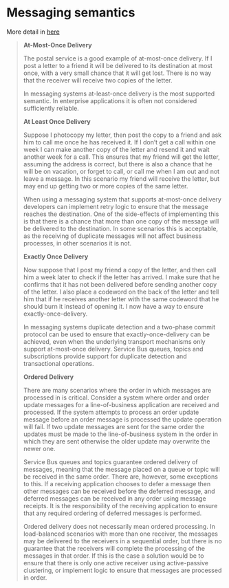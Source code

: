 # Messaging semantics

More detail in [here](http://www.cloudcasts.net/devguide/Default.aspx?id=12006)

> **At-Most-Once Delivery**
> 
> The postal service is a good example of at-most-once delivery. If I post a letter to a friend it will be delivered to its destination at most once, with a very small chance that it will get lost. There is no way that the receiver will receive two copies of the letter.
> 
> In messaging systems at-least-once delivery is the most supported semantic. In enterprise applications it is often not considered sufficiently reliable.
> 
> **At Least Once Delivery**
> 
> Suppose I photocopy my letter, then post the copy to a friend and ask him to call me once he has received it. If I don’t get a call within one week I can make another copy of the letter and resend it and wait another week for a call. This ensures that my friend will get the letter, assuming the address is correct, but there is also a chance that he will be on vacation, or forget to call, or call me when I am out and not leave a message. In this scenario my friend will receive the letter, but may end up getting two or more copies of the same letter.
> 
> When using a messaging system that supports at-most-once delivery developers can implement retry logic to ensure that the message reaches the destination. One of the side-effects of implementing this is that there is a chance that more than one copy of the message will be delivered to the destination. In some scenarios this is acceptable, as the receiving of duplicate messages will not affect business processes, in other scenarios it is not.
> 
> **Exactly Once Delivery**
> 
> Now suppose that I post my friend a copy of the letter, and then call him a week later to check if the letter has arrived. I make sure that he confirms that it has not been delivered before sending another copy of the letter. I also place a codeword on the back of the letter and tell him that if he receives another letter with the same codeword that he should burn it instead of opening it. I now have a way to ensure exactly-once-delivery.
> 
> In messaging systems duplicate detection and a two-phase commit protocol can be used to ensure that exactly-once-delivery can be achieved, even when the underlying transport mechanisms only support at-most-once delivery. Service Bus queues, topics and subscriptions provide support for duplicate detection and transactional operations.
> 
> **Ordered Delivery**
> 
> There are many scenarios where the order in which messages are processed in is critical. Consider a system where order and order update messages for a line-of-business application are received and processed. If the system attempts to process an order update message before an order message is processed the update operation will fail. If two update messages are sent for the same order the updates must be made to the line-of-business system in the order in which they are sent otherwise the older update may overwrite the newer one.
> 
> Service Bus queues and topics guarantee ordered delivery of messages, meaning that the message placed on a queue or topic will be received in the same order. There are, however, some exceptions to this. If a receiving application chooses to defer a message then other messages can be received before the deferred message, and deferred messages can be received in any order using message receipts. It is the responsibility of the receiving application to ensure that any required ordering of deferred messages is performed.
> 
> Ordered delivery does not necessarily mean ordered processing. In load-balanced scenarios with more than one receiver, the messages may be delivered to the receivers in a sequential order, but there is no guarantee that the receivers will complete the processing of the messages in that order. If this is the case a solution would be to ensure that there is only one active receiver using active-passive clustering, or implement logic to ensure that messages are processed in order.
